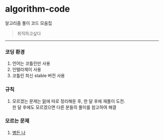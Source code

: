 # algorithm-code
알고리즘 풀이 코드 모음집

> 취직하고싶다

---

### 코딩 환경
1. 언어는 코틀린만 사용
2. 인텔라제이 사용
3. 코틀린 최신 stable 버전 사용

### 규칙
1. 모르겠는 문제는 [밑](/#모르는문제)에 따로 정리해둔 후, 한 달 후에 재풀이 도전. <br/>
한 달 후에도 모르겠으면 다른 분들의 풀이를 참고하여 해결

### 모르는 문제
1. [병든 나](https://www.acmicpc.net/problem/1783)
